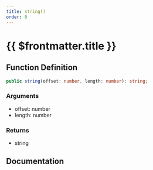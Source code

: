```yaml
---
title: string()
order: 0
---
```


# {{ $frontmatter.title }}

## Function Definition

```ts
public string(offset: number, length: number): string;
```

### Arguments

* offset: number
* length: number

### Returns

* string

## Documentation

<!--@include: ./parts/string.md-->
